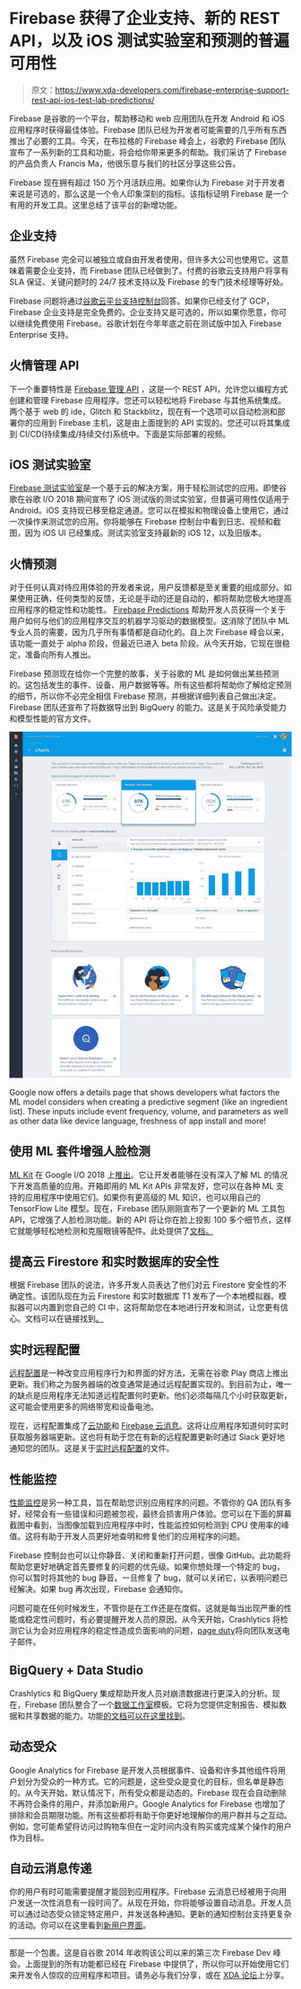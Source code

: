 # Firebase 获得了企业支持、新的 REST API，以及 iOS 测试实验室和预测的普遍可用性

> 原文：<https://www.xda-developers.com/firebase-enterprise-support-rest-api-ios-test-lab-predictions/>

Firebase 是谷歌的一个平台，帮助移动和 web 应用团队在开发 Android 和 iOS 应用程序时获得最佳体验。Firebase 团队已经为开发者可能需要的几乎所有东西推出了必要的工具。今天，在布拉格的 Firebase 峰会上，谷歌的 Firebase 团队宣布了一系列新的工具和功能，将会给你带来更多的帮助。我们采访了 Firebase 的产品负责人 Francis Ma，他很乐意与我们的社区分享这些公告。

Firebase 现在拥有超过 150 万个月活跃应用。如果你认为 Firebase 对于开发者来说是可选的，那么这是一个令人印象深刻的指标。该指标证明 Firebase 是一个有用的开发工具。这里总结了该平台的新增功能。

## 企业支持

虽然 Firebase 完全可以被独立或自由开发者使用，但许多大公司也使用它。这意味着需要企业支持，而 Firebase 团队已经做到了。付费的谷歌云支持用户将享有 SLA 保证、关键问题时的 24/7 技术支持以及 Firebase 的专门技术经理等好处。

Firebase 问题将通过[谷歌云平台支持控制台](https://cloud.google.com/support/)回答。如果你已经支付了 GCP，Firebase 企业支持是完全免费的。企业支持又是可选的，所以如果你愿意，你可以继续免费使用 Firebase。谷歌计划在今年年底之前在测试版中加入 Firebase Enterprise 支持。

## 火情管理 API

下一个重要特性是 [Firebase 管理 API](https://firebase.google.com/docs/projects/api/reference/rest) ，这是一个 REST API，允许您以编程方式创建和管理 Firebase 应用程序。您还可以轻松地将 Firebase 与其他系统集成。两个基于 web 的 ide，Glitch 和 Stackblitz，现在有一个选项可以自动检测和部署你的应用到 Firebase 主机，这是由上面提到的 API 实现的。您还可以将其集成到 CI/CD(持续集成/持续交付)系统中。下面是实际部署的视频。

## iOS 测试实验室

[Firebase 测试实验室](https://firebase.google.com/products/test-lab/)是一个基于云的解决方案，用于轻松测试您的应用。即使谷歌在谷歌 I/O 2018 期间宣布了 iOS 测试版的测试实验室，但普遍可用性仅适用于 Android。iOS 支持现已移至稳定通道。您可以在模拟和物理设备上使用它，通过一次操作来测试您的应用。你将能够在 Firebase 控制台中看到日志、视频和截图，因为 iOS UI 已经集成。测试实验室支持最新的 iOS 12，以及旧版本。

## 火情预测

对于任何认真对待应用体验的开发者来说，用户反馈都是至关重要的组成部分。如果使用正确，任何类型的反馈，无论是手动的还是自动的，都将帮助您极大地提高应用程序的稳定性和功能性。 [Firebase Predictions](https://firebase.google.com/products/predictions/) 帮助开发人员获得一个关于用户如何与他们的应用程序交互的机器学习驱动的数据模型。这消除了团队中 ML 专业人员的需要，因为几乎所有事情都是自动化的。自上次 Firebase 峰会以来，该功能一直处于 alpha 阶段，但最近已进入 beta 阶段。从今天开始，它现在很稳定，准备向所有人推出。

Firebase 预测现在给你一个完整的故事，关于谷歌的 ML 是如何做出某些预测的。这包括发生的事件、设备、用户数据等等。所有这些都将帮助你了解给定预测的细节，所以你不必完全相信 Firebase 预测，并根据详细列表自己做出决定。Firebase 团队还宣布了将数据导出到 BigQuery 的能力。这是关于风险承受能力和模型性能的官方文件。

 <picture>![](img/0539665a04d358a1c3816c9d2773bf99.png)</picture> 

Google now offers a details page that shows developers what factors the ML model considers when creating a predictive segment (like an ingredient list). These inputs include event frequency, volume, and parameters as well as other data like device language, freshness of app install and more!

## 使用 ML 套件增强人脸检测

[ML Kit](https://firebase.google.com/products/ml-kit/) 在 Google I/O 2018 上[推出](https://www.xda-developers.com/google-ml-kit-machine-learning/)。它让开发者能够在没有深入了解 ML 的情况下开发高质量的应用。开箱即用的 ML Kit APIs 非常友好，您可以在各种 ML 支持的应用程序中使用它们。如果你有更高级的 ML 知识，也可以用自己的 TensorFlow Lite 模型。现在，Firebase 团队刚刚宣布了一个更新的 ML 工具包 API，它增强了人脸检测功能。新的 API 将让你在脸上投影 100 多个细节点，这样它就能够轻松地检测和克服眼镜等配件。此处提供了[文档。](https://firebase.google.com/docs/ml-kit/face-contours)

## 提高云 Firestore 和实时数据库的安全性

根据 Firebase 团队的说法，许多开发人员表达了他们对云 Firestore 安全性的不确定性。该团队现在为云 Firestore 和实时数据库 T1 发布了一个本地模拟器。模拟器可以内置到您自己的 CI 中，这将帮助您在本地进行开发和测试，让您更有信心。文档可以在链接找到[。](https://firebase.google.com/docs/firestore/security/test-rules-emulator)

## 实时远程配置

[远程配置](https://firebase.google.com/products/remote-config/)是一种改变应用程序行为和界面的好方法，无需在谷歌 Play 商店上推出更新。我们称之为服务器端的改变通常是通过远程配置实现的。到目前为止，唯一的缺点是应用程序无法知道远程配置何时更新。他们必须每隔几个小时获取更新，这可能会使用更多的网络带宽和设备电池。

现在，远程配置集成了[云功能](https://firebase.google.com/products/functions/)和 [Firebase 云消息](https://firebase.google.com/products/cloud-messaging/)。这将让应用程序知道何时实时获取服务器端更新。这也将有助于您在有新的远程配置更新时通过 Slack 更好地通知您的团队。这是关于[实时远程配置](https://firebase.google.com/docs/remote-config/propagate-updates-realtime)的文件。

## 性能监控

[性能监控](https://firebase.google.com/products/performance/)是另一种工具，旨在帮助您识别应用程序的问题。不管你的 QA 团队有多好，经常会有一些错误和问题被忽视，最终会损害用户体验。您可以在下面的屏幕截图中看到，当图像加载到应用程序中时，性能监控如何检测到 CPU 使用率的峰值。这将有助于开发人员更好地查明和修复他们的应用程序的问题。

Firebase 控制台也可以让你静音、关闭和重新打开问题，很像 GitHub。此功能将帮助您更好地确定首先要修复的问题的优先级。如果你想处理一个特定的 bug，你可以暂时将其他的 bug 静音。一旦修复了 bug，就可以关闭它，以表明问题已经解决。如果 bug 再次出现，Firebase 会通知你。

问题可能在任何时候发生，不管你是在工作还是在度假。这就是每当出现严重的性能或稳定性问题时，有必要提醒开发人员的原因。从今天开始，Crashlytics 将检测它认为会对应用程序的稳定性造成负面影响的问题，[page duty](https://www.pagerduty.com/)将向团队发送电子邮件。

## BigQuery + Data Studio

Crashlytics 和 BigQuery 集成帮助开发人员对崩溃数据进行更深入的分析。现在，Firebase 团队整合了一个[数据工作室](https://cloud.google.com/solutions/business-intelligence/)模板。它将为您提供定制报告、模拟数据和共享数据的能力。功能[的文档可以在这里找到](https://cloud.google.com/solutions/mobile/mobile-firebase-analytics-bigquery#visualizing_exported_crashlytics_data_with_data_studio)。

## 动态受众

Google Analytics for Firebase 是开发人员根据事件、设备和许多其他组件将用户划分为受众的一种方式。它的问题是，这些受众是变化的目标，但名单是静态的。从今天开始，默认情况下，所有受众都是动态的。Firebase 现在会自动删除不再符合条件的用户，并添加新用户。Google Analytics for Firebase 也增加了排除和会员期限功能。所有这些都将有助于你更好地理解你的用户群并与之互动。例如，您可能希望将访问过购物车但在一定时间内没有购买或完成某个操作的用户作为目标。

## 自动云消息传递

你的用户有时可能需要提醒才能回到应用程序。Firebase 云消息已经被用于向用户发送一次性消息有一段时间了。从现在开始，你将能够设置自动消息。开发人员可以通过动态受众锁定特定用户，并发送各种通知。更新的通知控制台支持更复杂的活动。你可以在这里看到[新用户界面](https://console.firebase.google.com/u/0/project/_/notification?pli=1)。

* * *

那是一个包裹。这是自谷歌 2014 年收购该公司以来的第三次 Firebase Dev 峰会。上面提到的所有功能都已经在 Firebase 中提供了，所以你可以开始使用它们来开发令人惊叹的应用程序和项目。请务必与我们分享，或在 [XDA 论坛](https://forum.xda-developers.com/android/apps-games)上分享。
